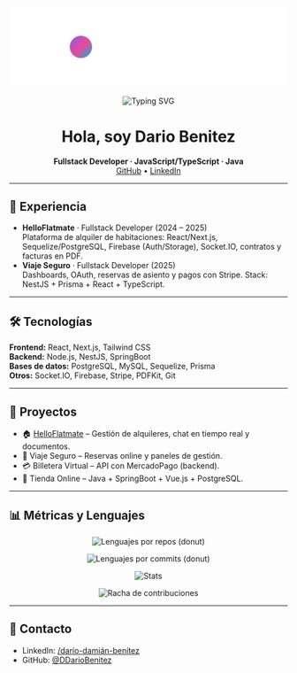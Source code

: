 <!-- Banner -->
<p align="center">
  <img src="banner.svg" alt="Banner" />
</p>

<!-- Typing animation -->
<p align="center">
  <img src="https://readme-typing-svg.demolab.com?font=Inter&weight=600&size=22&duration=3000&pause=800&center=true&vCenter=true&width=900&lines=Fullstack+Developer;Node.js+%7C+React+%7C+Next.js+%7C+NestJS+%7C+SpringBoot;Enfoque+en+arquitectura%2C+escalabilidad+y+UX" alt="Typing SVG" />
</p>

<h1 align="center">Hola, soy Dario Benitez</h1>
<p align="center">
  <b>Fullstack Developer · JavaScript/TypeScript · Java</b><br/>
  <a href="https://github.com/DDarioBenitez">GitHub</a> •
  <a href="https://www.linkedin.com/in/dar%C3%ADo-dami%C3%A1n-ben%C3%ADtez/">LinkedIn</a>
</p>

---

## 🚀 Experiencia
- **HelloFlatmate** · Fullstack Developer (2024 – 2025)  
  Plataforma de alquiler de habitaciones: React/Next.js, Sequelize/PostgreSQL, Firebase (Auth/Storage), Socket.IO, contratos y facturas en PDF.
- **Viaje Seguro** · Fullstack Developer (2025)  
  Dashboards, OAuth, reservas de asiento y pagos con Stripe. Stack: NestJS + Prisma + React + TypeScript.

---

## 🛠️ Tecnologías
**Frontend:** React, Next.js, Tailwind CSS  
**Backend:** Node.js, NestJS, SpringBoot  
**Bases de datos:** PostgreSQL, MySQL, Sequelize, Prisma  
**Otros:** Socket.IO, Firebase, Stripe, PDFKit, Git

---

## 📂 Proyectos
- 🏠 [HelloFlatmate](http://www.helloflatmate.com/) – Gestión de alquileres, chat en tiempo real y documentos.  
- 🚐 Viaje Seguro – Reservas online y paneles de gestión.  
- 💳 Billetera Virtual – API con MercadoPago (backend).  
- 👕 Tienda Online – Java + SpringBoot + Vue.js + PostgreSQL.

---

## 📊 Métricas y Lenguajes

<!-- Donut (rueda) de lenguajes por repos -->
<p align="center">
  <img src="https://github-profile-summary-cards.vercel.app/api/cards/repos-per-language?username=DDarioBenitez&theme=tokyonight" alt="Lenguajes por repos (donut)" />
</p>

<!-- Donut de lenguajes por commits (opcional) -->
<p align="center">
  <img src="https://github-profile-summary-cards.vercel.app/api/cards/most-commit-language?username=DDarioBenitez&theme=tokyonight" alt="Lenguajes por commits (donut)" />
</p>

<!-- Stats y racha -->
<p align="center">
  <img src="https://github-readme-stats.vercel.app/api?username=DDarioBenitez&show_icons=true&theme=tokyonight" alt="Stats" />
</p>
<p align="center">
  <img src="https://streak-stats.demolab.com?user=DDarioBenitez&theme=tokyonight" alt="Racha de contribuciones" />
</p>

---

## 🤝 Contacto
- LinkedIn: <a href="https://www.linkedin.com/in/dar%C3%ADo-dami%C3%A1n-ben%C3%ADtez/">/darío-damián-benítez</a>  
- GitHub: <a href="https://github.com/DDarioBenitez">@DDarioBenitez</a>
